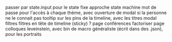 passer par state.input pour le state fixe
approche state machine
mot de passe pour l'accès à chaque thème, avec ouverture de modal si la personne ne le connait pas
tooltip sur les pins de la timeline, avec les titres
modal filtres
filtres en tête de timeline (sticky) ?
page conférences
factoriser
page colloques
leveinstein, avec bin de macro généraliste (écrit dans des .json), pour les portraits
